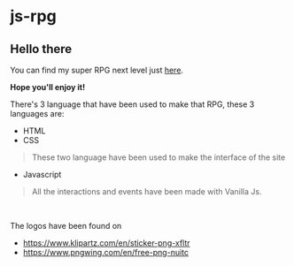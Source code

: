 # js-rpg

## Hello there

You can find my super RPG next level just [here](https://simonaertsbecode.github.io/js-rpg/).

**Hope you'll enjoy it!**

There's 3 language that have been used to make that RPG, these 3 languages are:

- HTML
- CSS

> These two language have been used to make the interface of the site
> <br>

- Javascript

> All the interactions and events have been made with Vanilla Js.

<br>

The logos have been found on

- https://www.klipartz.com/en/sticker-png-xfltr
- https://www.pngwing.com/en/free-png-nuitc
